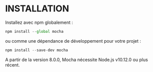 # INSTALLATION

Installez avec npm globalement :

``` js
npm install --global mocha
```
ou comme une dépendance de développement pour votre projet :

``` js
npm install --save-dev mocha
```

A partir de la version 8.0.0, Mocha nécessite Node.js v10.12.0 ou plus récent.
